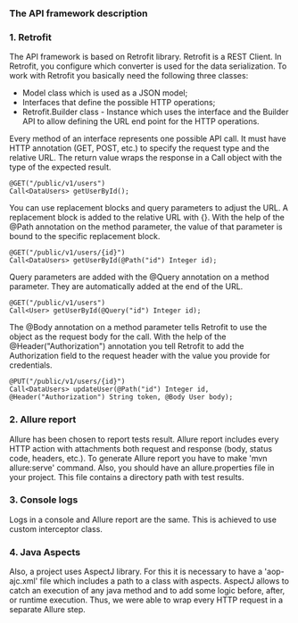 ### The API framework description
### 1. Retrofit
The API framework is based on Retrofit library. Retrofit is a REST Client. In Retrofit, you configure which converter is used for the data serialization.
To work with Retrofit you basically need the following three classes:

- Model class which is used as a JSON model;
- Interfaces that define the possible HTTP operations;
- Retrofit.Builder class - Instance which uses the interface and the Builder API to allow defining the URL end point for the HTTP operations.

Every method of an interface represents one possible API call. It must have HTTP annotation (GET, POST, etc.) to specify the request type and the relative URL. 
The return value wraps the response in a Call object with the type of the expected result.
    
    @GET("/public/v1/users")
    Call<DataUsers> getUserById();

You can use replacement blocks and query parameters to adjust the URL. A replacement block is added to the relative URL with {}. 
With the help of the @Path annotation on the method parameter, the value of that parameter is bound to the specific replacement block.

    @GET("/public/v1/users/{id}")
    Call<DataUsers> getUserById(@Path("id") Integer id);

Query parameters are added with the @Query annotation on a method parameter. They are automatically added at the end of the URL.

    @GET("/public/v1/users")
    Call<User> getUserById(@Query("id") Integer id);

The @Body annotation on a method parameter tells Retrofit to use the object as the request body for the call.
With the help of the @Header("Authorization") annotation you tell Retrofit to add the Authorization field to the request header with the value you provide for credentials.

    @PUT("/public/v1/users/{id}")
    Call<DataUsers> updateUser(@Path("id") Integer id, @Header("Authorization") String token, @Body User body);

### 2. Allure report
Allure has been chosen to report tests result. Allure report includes every HTTP action with attachments both request and response (body, status code, headers, etc.). 
To generate Allure report you have to make 'mvn allure:serve' command. Also, you should have an allure.properties file in your project. 
This file contains a directory path with test results.

### 3. Console logs
Logs in a console and Allure report are the same. This is achieved to use custom interceptor class.

### 4. Java Aspects
Also, a project uses AspectJ library. For this it is necessary to have a 'aop-ajc.xml' file which includes a path to a class with aspects.
AspectJ allows to catch an execution of any java method and to add some logic before, after, or runtime execution. 
Thus, we were able to wrap every HTTP request in a separate Allure step.
